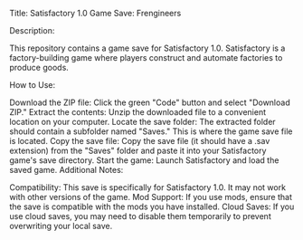Title: Satisfactory 1.0 Game Save: Frengineers

Description:

This repository contains a game save for Satisfactory 1.0. Satisfactory is a factory-building game where players construct and automate factories to produce goods.

How to Use:

Download the ZIP file: Click the green "Code" button and select "Download ZIP."
Extract the contents: Unzip the downloaded file to a convenient location on your computer.
Locate the save folder: The extracted folder should contain a subfolder named "Saves." This is where the game save file is located.
Copy the save file: Copy the save file (it should have a .sav extension) from the "Saves" folder and paste it into your Satisfactory game's save directory.
Start the game: Launch Satisfactory and load the saved game.
Additional Notes:

Compatibility: This save is specifically for Satisfactory 1.0. It may not work with other versions of the game.
Mod Support: If you use mods, ensure that the save is compatible with the mods you have installed.
Cloud Saves: If you use cloud saves, you may need to disable them temporarily to prevent overwriting your local save.

